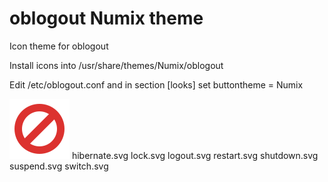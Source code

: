 # oblogout Numix theme

Icon theme for oblogout

Install icons into /usr/share/themes/Numix/oblogout

Edit /etc/oblogout.conf and in section [looks] set buttontheme = Numix

![cancel.svg](cancel.svg)
hibernate.svg
lock.svg
logout.svg
restart.svg
shutdown.svg
suspend.svg
switch.svg
